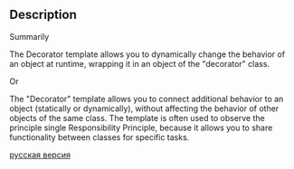 ## Description

Summarily

The Decorator template allows you to dynamically change the behavior of an object at runtime,
wrapping it in an object of the "decorator" class.

Or

The "Decorator" template allows you to connect additional behavior to an object (statically or dynamically),
without affecting the behavior of other objects of the same class. The template is often used to observe the principle
single Responsibility Principle, because it allows you to share functionality between classes for specific tasks.


[русская версия](README-rus.md)
